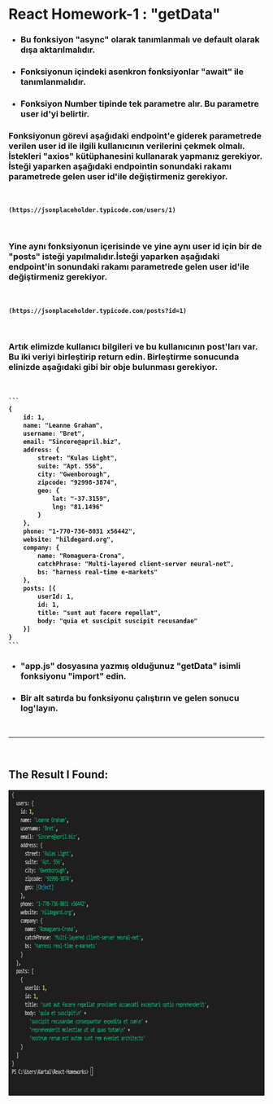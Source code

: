 # <strong> React Homework-1 : "getData"

* ### Bu fonksiyon **"async"** olarak tanımlanmalı ve default olarak dışa aktarılmalıdır. 

* ### Fonksiyonun içindeki asenkron fonksiyonlar **"await"** ile tanımlanmalıdır.
* ###  Fonksiyon **Number** tipinde tek parametre alır. Bu parametre **user id**'yi belirtir.

###  Fonksiyonun görevi aşağıdaki endpoint'e giderek parametrede verilen user id ile ilgili kullanıcının verilerini çekmek olmalı. İstekleri **"axios"** kütüphanesini kullanarak yapmanız gerekiyor. İsteği yaparken aşağıdaki endpointin sonundaki rakamı parametrede gelen user id'ile değiştirmeniz gerekiyor.
<br>

````
(https://jsonplaceholder.typicode.com/users/1)
````
<br>

### Yine aynı fonksiyonun içerisinde ve yine aynı user id için bir de "posts" isteği yapılmalıdır.İsteği yaparken aşağıdaki endpoint'in sonundaki rakamı parametrede gelen user id'ile değiştirmeniz gerekiyor.

<br>

````
(https://jsonplaceholder.typicode.com/posts?id=1)
````
<br>

###  Artık elimizde kullanıcı bilgileri ve bu kullanıcının post'ları var. Bu iki veriyi birleştirip <strong> return </strong> edin. Birleştirme sonucunda elinizde aşağıdaki gibi bir obje bulunması gerekiyor.

<br>

	```
	{
		id: 1,
		name: "Leanne Graham",
		username: "Bret",
		email: "Sincere@april.biz",
		address: {
			street: "Kulas Light",
			suite: "Apt. 556",
			city: "Gwenborough",
			zipcode: "92998-3874",
			geo: {
				lat: "-37.3159",
				lng: "81.1496"
			}
		},
		phone: "1-770-736-8031 x56442",
		website: "hildegard.org",
		company: {
			name: "Romaguera-Crona",
			catchPhrase: "Multi-layered client-server neural-net",
			bs: "harness real-time e-markets"
		},
		posts: [{
			userId: 1,
			id: 1,
			title: "sunt aut facere repellat",
			body: "quia et suscipit suscipit recusandae"
		}]
	}
	```

* ### "app.js" dosyasına yazmış olduğunuz "getData" isimli fonksiyonu "import" edin.

* ### Bir alt satırda bu fonksiyonu çalıştırın ve gelen sonucu log'layın.

<br>
<hr>
<br>

## <STRONG> The Result I Found:
<img src="../HomeWork1/assets/1.png" alt="my work" width="1200" height="600">
